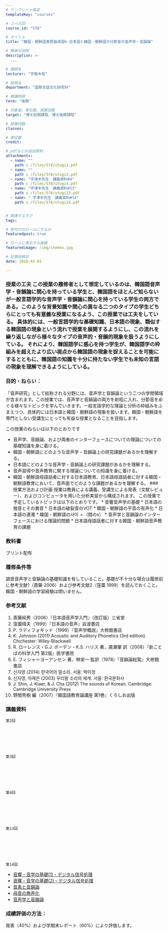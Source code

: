```yaml
---
# テンプレート指定
templateKey: "courses"

# コースID
course_id: "578"

# タイトル
title: "韓国・朝鮮語表現論演習b-日本語と韓国・朝鮮語の分節音の音声学・音韻論"

# 簡単な説明
description: >-
  ...

# 講師名
lecturer: "宇都木昭"

# 部局名
department: "国際言語文化研究科"

# 開講時限
term: "後期"

# 対象者、単位数、授業回数
target: "博士前期課程、博士後期課程"

# 授業回数
classes: 

# 単位数
credit: 

# pdfなどの追加資料
attachments: 
  - name: "" 
    path : /files/578/utugi2.pdf
  - name: "" 
    path : /files/578/utugi3.pdf
  - name: "宇津木先生　講義資料#4" 
    path : /files/578/utugi4.pdf
  - name: "宇津木先生　講義資料#13" 
    path : /files/578/utugi13.pdf
  - name: "	宇津木先生　講義資料#14" 
    path : /files/578/utugi14.pdf


# 関連するタグ
tags:

# 色付けのロールにするか
featuredpost: true

# ロールに表示する画像
featuredimage: /img/chemex.jpg

# 記事投稿日
date: 2018-03-01

---
```


### 授業の工夫 この授業の履修者として想定しているのは、韓国語音声学・音韻論に関心を持っている学生と、韓国語をほとんど知らないが一般言語学的な音声学・音韻論に関心を持っている学生の両方である。このような背景知識や関心の異なる二つのタイプの学生どちらにとっても有意義な授業になるよう、この授業では工夫をしている。 具体的には、一般言語学的な基礎知識、日本語の現象、類似する韓国語の現象という流れで授業を展開するようにし、この流れを繰り返しながら様々なタイプの音声的・音韻的現象を扱うようにしている。 それにより、韓国語学に感心を持つ学生が、韓国語学の枠組みを超えたより広い視点から韓国語の現象を捉えることを可能にするとともに、韓国語の知識を十分に持たない学生でも未知の言語の現象を理解できるようにしている。

### 目的・ねらい：

「音声研究」として総称される分野には、音声学と音韻論という二つの学問領域が含まれます。この授業では、音声学と音韻論の両方を射程に入れ、分節音をめぐる様々なトピックを学んでいきます。一般言語学的な理論と分析の枠組みをふまえつつ、具体的には日本語と韓国・朝鮮語の現象を扱います。韓国・朝鮮語を専門としない受講生にとっても有益な授業となることを目指します。 

この授業のねらいは以下のとおりです

  * 音声学、音韻論、および両者のインターフェースについての理論についての基礎知識を身に着ける。
  * 韓国・朝鮮語にどのような音声学・音韻論上の研究課題があるかを理解する。
  * 日本語にどのような音声学・音韻論上の研究課題があるかを理解する。
  * 音声習得や音声教育に関する理論についての知識を身に着ける。
  * 韓国・朝鮮語母語話者に対する日本語教育、日本語母語話者に対する韓国・朝鮮語教育において、音声面でどのような課題があるかを理解する。 ### 授業方法および計画 授業は教員による講義、受講生による発表（文献レビュー）、およびコンピュータを用いた分析実習から構成されます。 この授業で予定しているトピックは以下のとおりです。 * 音響音声学の基礎 * 日本語の撥音とその異音 * 日本語の破裂音のVOT * 韓国・朝鮮語の平音の有声化 * 日本語の連濁 * 韓国・朝鮮語の사이 ㅅ（間のs） * 音声学と音韻論のインターフェースにおける理論的問題 * 日本語母語話者に対する韓国・朝鮮語音声教育の課題 

### 教科書

プリント配布

### 履修条件等

調音音声学と音韻論の基礎知識を有していること。基礎が不十分な場合は履修前に参考文献1（斎藤 2006）および参考文献2（窪薗 1999）を読んでおくこと。韓国・朝鮮語の学習経験は問いません。 

### 参考文献

  1. 斎藤純男（2006）『日本語音声学入門』（改訂版）三省堂
  2. 窪薗晴夫（1999）『日本語の音声』岩波書店
  3. P. ラディフォギッド（1999）『音声学概説』大修館書店
  4. K. Johnson (2011) Acoustic and Auditory Phonetics (3rd edition). Chichester: Wiley-Blackwell
  5. R. ローレンス・G.J. ボーデン・K.S. ハリス 著，廣瀬肇 訳（2008）『新ことばの科学入門 第2版』医学書院
  6. E. フィシャ＝ヨーアンセン 著、林栄一 監訳（1978）『音韻論総覧』大修館書店
  7. 신지영 (2014) 한국어의 말소리. 서울: 박이정
  8. 신지영, 차재은 (2003) 우리말 소리의 체계. 서울: 한국문화사
  9. J. Shin, J. Kiaer, & J. Cha (2012) The sounds of Korean. Cambridge: Cambridge University Press
 10. 野間秀樹 編（2007）『韓国語教育論講座 第1巻』くろしお出版

### 講義資料


  
    第2回 
    
    
      
    
  
  
  
    第3回 
    
    
      
    
  
  
  
    第4回 
    
    
      
    
  
  
  
    第13回 
    
    
      
    
  
  
  
    第14回 
    
    
      
    
  
- [音響・音学の基礎(1)・デジタル信号処理](/files/578/utugi2.pdf)
- [音響・音学の基礎(2)・デジタル信号処理](/files/578/utugi3.pdf)
- [音素と音韻論](/files/578/utugi4.pdf)
- [母音の無声化 ](/files/578/utugi13.pdf)
- [音声学と音韻論](/files/578/utugi14.pdf)


### 成績評価の方法：

発表（40%）および学期末レポート（60%）により評価します。
